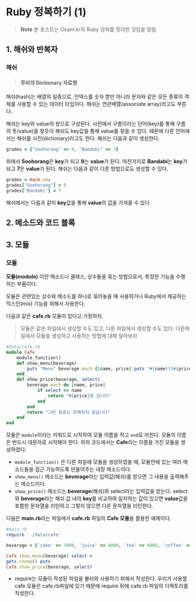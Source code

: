 # Ruby 정복하기 (1)
> **Note** 본 포스트는 Osam.kr의 Ruby 강좌를 정리한 것임을 알림
## 1. 해쉬와 반복자
### 해쉬

> #### 루비의 Dictionary 자료형

해쉬(hash)는 배열의 일종으로, 인덱스를 숫자 뿐만 아니라 문자와 같은 모든 종류의 객체를 사용할 수 있는 데이터 타입이다. 해쉬는 연관배열(associate array)라고도 부른다.

해쉬는 key와 value의 쌍으로 구성된다. 사전에서 구름이라는 단어(key)를 통해 구름의 뜻(value)을 찾듯이 해쉬도 key값을 통해 value를 찾을 수 있다. 때문에 다른 언어에서는 해쉬를 사전(dictionary)라고도 한다.
해쉬는 다음과 같이 생성한다.

```ruby
grades = {"Soohorang" => 9, "Bandabi" => 7}
```
위에서 **Soohorang**은 **key**가 되고 **9**는 **value**가 된다. 마찬가지로 **Bandabi**는 **key**가 되고 **7**은 **value**가 된다. 해쉬는 다음과 같이 다른 방법으로도 생성할 수 있다.

```ruby
grades = Hash.new
grades["Soohorang"] = 9
grades["Bandabi"] = 7
```
해쉬에서는 다음과 같이 **key**값을 통해 **value**의 값을 가져올 수 있다

## 2. 메소드와 코드 블록

## 3. 모듈
### 모듈
**모듈(module)** 이란 메소드나 클래스, 상수들을 묶는 방법으로서, 특정한 기능을 수행하는 부품이다.

모듈은 관련있는 상수와 메소드를 하나로 묶어놓을 때 사용하거나 Ruby에서 제공하는 믹스인(mix) 기능을 위해서 사용한다.

다음과 같은 **cafe.rb** 모듈이 있다고 가정하자.

> 모듈은 같은 파일에서 생성할 수도 있고, 다른 파일에서  생성할 수도 있다. 다른파일에서 모듈을 생성하고 사용하는 방법에 대해 알아보자
```ruby
#data/cafe.rb
module Cafe 
	module_function() 
	def show_menu(beverage) 
		puts "Menu" beverage.each {|name, price| puts "#{name}\t#{price}"} 
	end
	def show_price(beverage, select) 
		beverage.each do |name, price| 
			if select == name 
				return "#{price}원 입니다" 
			end 
		end 
		return "그런 음료는 판매하지 않습니다" 
	end 
end
```
모듈은 `module`이라는 키워드로 시작하여 모듈 이름을 적고 `end`로 마친다. 모듈의 이름은 반드시 대문자로 시작해야 한다. 위의 코드에서는 **Cafe**라는 이름을 가진 모듈을 생성하였다.

- `module_function()` 은 다른 파일에 모듈을 생성하였을 때, 모듈안에 있는 여러 메소드들을 접근 가능하도록 만들어주는 내장 메소드이다.
- `show_menu()` 메소드는 **beverage**라는 입력값(해쉬)를 받으면 그 내용을 출력해주는 메소드이다.
- `show_price()` 메소드는 **beverage**(해쉬)와 select라는 입력값을 받는다. select와 **beverage**라는 해쉬 값 내의 **key**를 비교하여 일치하는 값이 있으면 **value**값을 포함한 문자열을 리턴하고 그렇지 않으면 다른 문자열을 리턴한다.

다음은 **main.rb**라는 파일에서 **cafe.rb** 파일의 **Cafe 모듈**을 활용한 예제이다.
```ruby
#main.rb 
require './data/cafe' 

beverage = {'coke' => 3000, 'juice' => 4000, 'tea' => 6000, 'coffee' => 5000} 

Cafe.show_menu(beverage) select = 
gets.chomp() puts 
Cafe.show_price(beverage, select)
```
- require는 모듈이 작성된 파일을 불러와 사용하기 위해서 작성한다. 우리가 사용할 cafe 모듈은 cafe.rb파일에 있기 때문에 require 뒤에 cafe.rb 파일의 디렉토리를 작성한다.


<!--stackedit_data:
eyJoaXN0b3J5IjpbLTE0ODYyNDA0NDQsMTQzOTYzODk0OCw5Mj
cyMjQ2XX0=
-->